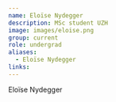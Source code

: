 ```yaml
---
name: Eloïse Nydegger
description: MSc student UZH
image: images/eloise.png
group: current
role: undergrad
aliases:
  - Eloïse Nydegger
links:
---
```


Eloïse Nydegger